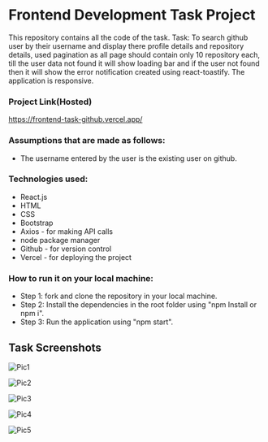 # Frontend Development Task Project

This repository contains all the code of the task.
Task: To search github user by their username and display there profile details and repository details,  used pagination as all page should contain only 10 repository each, till the user data not found it will show loading bar and if the user not found then it will show the error notification created using react-toastify. The application is responsive.

### Project Link(Hosted)
https://frontend-task-github.vercel.app/

### Assumptions that are made as follows:
* The username entered by the user is the existing user on github.

### Technologies used:
* React.js
* HTML
* CSS
* Bootstrap
* Axios - for making API calls
* node package manager
* Github - for version control
* Vercel - for deploying the project

### How to run it on your local machine:
* Step 1: fork and clone the repository in your local machine.
* Step 2: Install the dependencies in the root folder using "npm Install or npm i".
* Step 3: Run the application using "npm start".

## Task Screenshots

![Pic1](https://user-images.githubusercontent.com/80885005/190854982-64374f0f-e1ee-49b8-9811-0a1761ed6a9b.png)

![Pic2](https://user-images.githubusercontent.com/80885005/190854998-4f69b470-1160-434a-96f0-85145384171e.png)

![Pic3](https://user-images.githubusercontent.com/80885005/190855026-8bcd3cea-6468-4244-8707-6a16692e3df1.png)

![Pic4](https://user-images.githubusercontent.com/80885005/190855032-f71c6ef4-f28c-4011-a917-b0b3ebb83cc3.png)

![Pic5](https://user-images.githubusercontent.com/80885005/190855044-ebf7005e-77ad-4a3c-bf9f-f668c424ff87.png)
